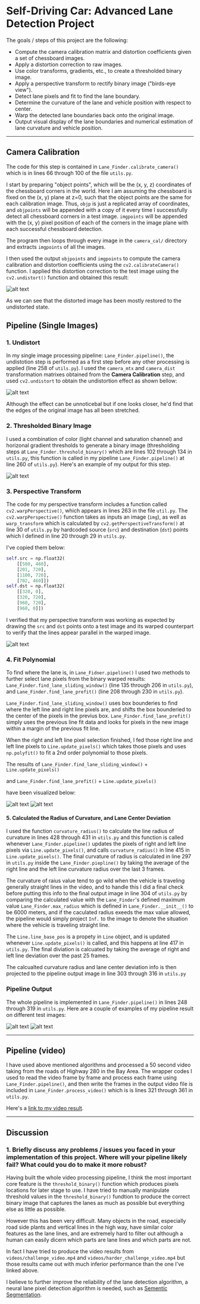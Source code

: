 # Self-Driving Car: Advanced Lane Detection Project

The goals / steps of this project are the following:

* Compute the camera calibration matrix and distortion coefficients given a set of chessboard images.
* Apply a distortion correction to raw images.
* Use color transforms, gradients, etc., to create a thresholded binary image.
* Apply a perspective transform to rectify binary image ("birds-eye view").
* Detect lane pixels and fit to find the lane boundary.
* Determine the curvature of the lane and vehicle position with respect to center.
* Warp the detected lane boundaries back onto the original image.
* Output visual display of the lane boundaries and numerical estimation of lane curvature and vehicle position.

[//]: # (Image References)

[calibration]: ./output_images/camera_calibration.png "Undistorted"
[undistort]: ./output_images/undistort.png "Road Transformed"
[binary]: ./output_images/binary_threshold.png "Binary Example"
[warp]: ./output_images/warp.png "Warp Example"
[window]: ./output_images/sliding_window.png "Sliding Window Example"
[prefit]: ./output_images/prev_fit.png "Previous Fit Example"
[pipeline]: ./output_images/pipeline.png "Output"
[pipelines]: ./output_images/pipeline_samples.png "8 Output"

---

## Camera Calibration

The code for this step is contained in `Lane_Finder.calibrate_camera()` which is in lines 66 through 100 of the file `utils.py`.

I start by preparing "object points", which will be the (x, y, z) coordinates of the chessboard corners in the world. Here I am assuming the chessboard is fixed on the (x, y) plane at z=0, such that the object points are the same for each calibration image.  Thus, `objp` is just a replicated array of coordinates, and `objpoints` will be appended with a copy of it every time I successfully detect all chessboard corners in a test image.  `imgpoints` will be appended with the (x, y) pixel position of each of the corners in the image plane with each successful chessboard detection.

The program then loops through every image in the `camera_cal/` directory and extracts `imgpoints` of all the images.

I then used the output `objpoints` and `imgpoints` to compute the camera calibration and distortion coefficients using the `cv2.calibrateCamera()` function.  I applied this distortion correction to the test image using the `cv2.undistort()` function and obtained this result:

![alt text][calibration]

As we can see that the distorted image has been mostly restored to the undistorted state.

## Pipeline (Single Images)

### 1. Undistort

In my single image processing pipeline: `Lane_Finder.pipeline()`, the undistotion step is performed as a first step before any other processing is applied (line 258 of `utils.py`). I used the `camera_mtx` and `camera_dist` transformation matrixes obtained from the **Camera Calibration** step, and used `cv2.undistort` to obtain the undistortion effect as shown bellow:

![alt text][undistort]

Although the effect can be unnoticebal but if one looks closer, he'd find that the edges of the original image has all been stretched.

### 2. Thresholded Binary Image

I used a combination of color (light channel and saturation channel) and horizonal gradient thresholds to generate a binary image (thresholding steps at `Lane_Finder.threshold_binary()` which are lines 102 through 134 in `utils.py`, this function is called in my pipeline `Lane_Finder.pipeline()` at line 260 of `utils.py`).  Here's an example of my output for this step.

![alt text][binary]

### 3. Perspective Transform

The code for my perspective transform includes a function called `cv2.warpPerspective()`, which appears in lines 263 in the file `util.py`.  The `cv2.warpPerspective()` function takes as inputs an image (`img`), as well as `warp_transform` which is calculated by `cv2.getPerspectiveTransform()` at line 30 of `utils.py` by hardcoded source (`src`) and destination (`dst`) points which I defined in line 20 through 29 in `utils.py`.

I've copied them below:

```python
self.src = np.float32(
    [[580, 460],
    [201, 720],
    [1100, 720],
    [702, 460]])
self.dst = np.float32(
    [[320, 0],
    [320, 720],
    [960, 720],
    [960, 0]])
```

I verified that my perspective transform was working as expected by drawing the `src` and `dst` points onto a test image and its warped counterpart to verify that the lines appear parallel in the warped image.

![alt text][warp]

### 4. Fit Polynomial

To find where the lane is, in `Lane_Fidner.pipeline()` I used two methods to further select lane pixels from the binary warped results: `Lane_Finder.find_lane_sliding_window()` (line 135 through 206 in `utils.py`), and `Lane_Finder.find_lane_prefit()` (line 208 through 230 in `utils.py`).

`Lane_Finder.find_lane_sliding_window()` uses box bounderies to find where the left line and right line pixels are, and shifts the box bounderied to the center of the pixels in the previus box. `Lane_Finder.find_lane_prefit()` simply uses the previous line fit data and looks for pixels in the new image within a margin of the previous fit line.

When the right and left line pixel selection finished, I fed those right line and left line pixels to `Line.update_pixels()` which takes those pixels and uses `np.polyfit()` to fit a 2nd order polynomial to those pixels.

The results of `Lane_Finder.find_lane_sliding_window()` + `Line.update_pixels()`

and `Lane_Finder.find_lane_prefit()` + `Line.update_pixels()`

have been visualized below:

![alt text][window]
![alt text][prefit]

#### 5. Calculated the Radius of Curvature, and Lane Center Deviation

I used the function `curvature_radius()` to calculate the line radius of curvature in lines 428 through 431 in `utils.py` and this function is called whenever `Lane_Finder.pipeline()` updates the pixels of right and left line pixels via `Line.update_pixels()`, and calls `curvature_radius()` in line 415 in `Line.update_pixels()`. The final curvature of radius is calculated in line 297 in `utils.py` inside the `Lane_Finder.piepline()` by taking the average of the right line and the left line curvature radius over the last 3 frames.

The curvature of raius value tend to go wild when the vehicle is traveling generally straight lines in the video, and to handle this I did a final check before putting this info to the final output image in line 304 of `utils.py` by comparing the calculated value with the `Lane_Finder`'s defined maximum value `Lane_Finder.max_radius` which is defined in `Lane_Finder.__init__()` to be 6000 meters, and if the caculated radius exeeds the max value allowed, the pipeline would simply project `Inf.` to the image to denote the situation where the vehicle is traveling straight line.

The `Line.line_base_pos` is a propety in `Line` object, and is updated whenever `Line.update_pixels()` is called, and this happens at line 417 in `utils.py`. The final diviation is calcuated by taking the average of right and left line deviation over the past 25 frames.

The calcualted curvature radius and lane center deviation info is then projected to the pipeline output image in line 303 through 316 in `utils.py`

### Pipeline Output

The whole pipeline is implemented in `Lane_Finder.pipeline()` in lines 248 through 319 in `utils.py`.  Here are a couple of examples of my pipeline result on different test images:

![alt text][pipeline]
![alt text][pipelines]

---

## Pipeline (video)

I have used above mentioned algorithms and processed a 50 second video taking from the roads of Highway 280 in the Bay Area. The wrapper codes I used to read the video frame by frame and process each frame using `Lane_Finder.pipeline()`, and then write the frames in the output video file is included in `Lane_Finder.process_video()` which is is lines 321 through 361 in `utils.py`.

Here's a [link to my video result](https://youtu.be/Xsx4ypev_JI).

---

## Discussion

### 1. Briefly discuss any problems / issues you faced in your implementation of this project.  Where will your pipeline likely fail?  What could you do to make it more robust?

Having built the whole video processing pipeline, I think the most important core feature is the `threshold_binary()` function which produces pixels locations for later stage to use. I have tried to manually manipulate threshold values in the `threshold_binary()` fundtion to produce the correct binary image that captures the lanes as much as possible but everything else as little as possible.

However this has been very difficult. Many objects in the road, especially road side plants and vertical lines in the high way, have similar color features as the lane lines, and are extremely hard to filter out although a human can easily dicern which parts are lane lines and which parts are not.

In fact I have tried to produce the video results from `videos/challenge_video.mp4` and `videos/harder_challenge_video.mp4` but those results came out with much inferior performance than the one I've linked above.

I believe to further improve the reliability of the lane detection algorithm, a neural lane pixel detection algorithm is needed, such as [Sementic Segmentation](https://arxiv.org/abs/1605.06211).
